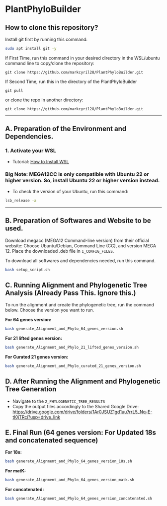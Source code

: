 # PlantPhyloBuilder 

## How to clone this repository? 
Install git first by running this command: 
```bash 
sudo apt install git -y
```

If First Time, run this command in your desired directory in the WSL/ubuntu command line to copy/clone the repository: 
```
git clone https://github.com/markcyril28/PlantPhyloBuilder.git
```

If Second Time, run this in the directory of the PlantPhyloBuilder
```
git pull
```
or clone the repo in another directory:
```
git clone https://github.com/markcyril28/PlantPhyloBuilder.git
```

---

## A. Preparation of the Environment and Dependencies.
### 1. Activate your WSL

- Tutorial: [How to Install WSL](https://www.youtube.com/watch?v=5RTSlby-l9w)  
### **Big Note:** MEGA12CC is only compatible with **Ubuntu 22 or higher version**. So, install **Ubuntu 22 or higher version** instead.
- To check the version of your Ubuntu, run this command: 
```bash
lsb_release -a
```

---

## B. Preparation of Softwares and Website to be used. 

Download megacc (MEGA12 Command-line version) from their official website:
   Choose Ubuntu/Debian, Command Line (CC), and version MEGA 12.
   Place the downloaded .deb file in ```1_CONFIG_FILES```.

To download all softwares and dependencies needed, run this command. 
```bash 
bash setup_script.sh
```

## C. Running Alignment and Phylogenetic Tree Analysis (Already Pass This. Ignore this.)  

To run the alignment and create the phylogenetic tree, run the command below. 
Choose the version you want to run. 

**For 64 genes version:**
```bash 
bash generate_Alignment_and_Phylo_64_genes_version.sh 
```

**For 21 lifted genes version:**
```bash 
bash generate_Alignment_and_Phylo_21_lifted_genes_version.sh 
```

**For Curated 21 genes version:**
```bash 
bash generate_Alignment_and_Phylo_curated_21_genes_version.sh 
```

## D. After Running the Alignment and Phylogenetic Tree Generation 

- Navigate to the ```2_PHYLOGENETIC_TREE_RESULTS```
- Copy the output files accordingly to the Shared Google Drive: https://drive.google.com/drive/folders/1Ar0JSUZ1gd1uu7rrL5_Nq-E-tI0jTRci?usp=drive_link

## E. Final Run (64 genes version: For Updated 18s and concatenated sequence)

**For 18s:**
```bash 
bash generate_Alignment_and_Phylo_64_genes_version_18s.sh 
```

**For matK:**
```bash 
bash generate_Alignment_and_Phylo_64_genes_version_matk.sh 
```

**For concatenated:**
```bash 
bash generate_Alignment_and_Phylo_64_genes_version_concatenated.sh 
```
